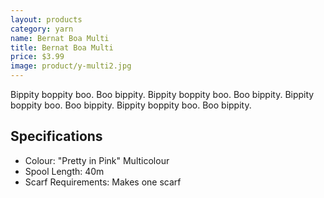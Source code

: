 ```yaml
---
layout: products
category: yarn
name: Bernat Boa Multi
title: Bernat Boa Multi
price: $3.99
image: product/y-multi2.jpg
---
```


Bippity boppity boo. Boo bippity. Bippity boppity boo. Boo bippity. Bippity boppity boo. Boo bippity. Bippity boppity boo. Boo bippity.

## Specifications

- Colour: "Pretty in Pink" Multicolour
- Spool Length: 40m
- Scarf Requirements: Makes one scarf